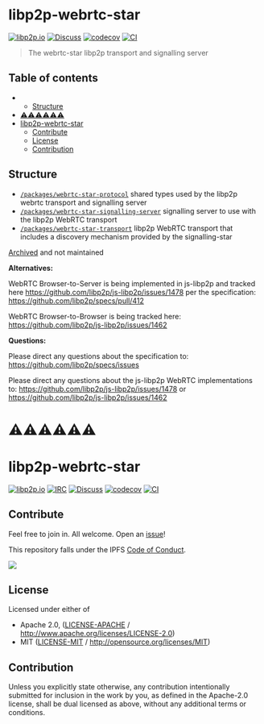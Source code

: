 # libp2p-webrtc-star <!-- omit in toc -->

[![libp2p.io](https://img.shields.io/badge/project-libp2p-yellow.svg?style=flat-square)](http://libp2p.io/)
[![Discuss](https://img.shields.io/discourse/https/discuss.libp2p.io/posts.svg?style=flat-square)](https://discuss.libp2p.io)
[![codecov](https://img.shields.io/codecov/c/github/libp2p/js-libp2p-webrtc-star.svg?style=flat-square)](https://codecov.io/gh/libp2p/js-libp2p-webrtc-star)
[![CI](https://img.shields.io/github/actions/workflow/status/libp2p/js-libp2p-webrtc-star/js-test-and-release.yml?branch=master\&style=flat-square)](https://github.com/libp2p/js-libp2p-webrtc-star/actions/workflows/js-test-and-release.yml?query=branch%3Amaster)

> The webrtc-star libp2p transport and signalling server

## Table of contents <!-- omit in toc -->

- - [Structure](#structure)
- [⚠️⚠️⚠️⚠️⚠️⚠️ <!-- omit in toc -->](#️️️️️️----omit-in-toc---)
- [libp2p-webrtc-star <!-- omit in toc -->](#libp2p-webrtc-star----omit-in-toc---)
  - [Contribute](#contribute)
  - [License](#license)
  - [Contribution](#contribution)

## Structure

- [`/packages/webrtc-star-protocol`](./packages/webrtc-star-protocol) shared types used by the libp2p webrtc transport and signalling server
- [`/packages/webrtc-star-signalling-server`](./packages/webrtc-star-signalling-server) signalling server to use with the libp2p WebRTC transport
- [`/packages/webrtc-star-transport`](./packages/webrtc-star-transport) libp2p WebRTC transport that includes a discovery mechanism provided by the signalling-star

[Archived](https://github.com/libp2p/github-mgmt/pull/80) and not maintained

**Alternatives:**

WebRTC Browser-to-Server is being implemented in js-libp2p and tracked here <https://github.com/libp2p/js-libp2p/issues/1478> per the specification: <https://github.com/libp2p/specs/pull/412>

WebRTC Browser-to-Browser is being tracked here: <https://github.com/libp2p/js-libp2p/issues/1462>

**Questions:**

Please direct any questions about the specification to: <https://github.com/libp2p/specs/issues>

Please direct any questions about the js-libp2p WebRTC implementations to:
<https://github.com/libp2p/js-libp2p/issues/1478> or
<https://github.com/libp2p/js-libp2p/issues/1462>

# ⚠️⚠️⚠️⚠️⚠️⚠️ <!-- omit in toc -->

# libp2p-webrtc-star <!-- omit in toc -->

[![libp2p.io](https://img.shields.io/badge/project-libp2p-yellow.svg?style=flat-square)](http://libp2p.io/)
[![IRC](https://img.shields.io/badge/freenode-%23libp2p-yellow.svg?style=flat-square)](http://webchat.freenode.net/?channels=%23libp2p)
[![Discuss](https://img.shields.io/discourse/https/discuss.libp2p.io/posts.svg?style=flat-square)](https://discuss.libp2p.io)
[![codecov](https://img.shields.io/codecov/c/github/libp2p/js-libp2p-webrtc-star.svg?style=flat-square)](https://codecov.io/gh/libp2p/js-libp2p-webrtc-star)
[![CI](https://img.shields.io/github/workflow/status/libp2p/js-libp2p-interfaces/test%20&%20maybe%20release/master?style=flat-square)](https://github.com/libp2p/js-libp2p-webrtc-star/actions/workflows/js-test-and-release.yml)

## Contribute

Feel free to join in. All welcome. Open an [issue](https://github.com/libp2p/js-interfaces/issues)!

This repository falls under the IPFS [Code of Conduct](https://github.com/ipfs/community/blob/master/code-of-conduct.md).

[![](https://cdn.rawgit.com/jbenet/contribute-ipfs-gif/master/img/contribute.gif)](https://github.com/ipfs/community/blob/master/contributing.md)

## License

Licensed under either of

- Apache 2.0, ([LICENSE-APACHE](LICENSE-APACHE) / <http://www.apache.org/licenses/LICENSE-2.0>)
- MIT ([LICENSE-MIT](LICENSE-MIT) / <http://opensource.org/licenses/MIT>)

## Contribution

Unless you explicitly state otherwise, any contribution intentionally submitted for inclusion in the work by you, as defined in the Apache-2.0 license, shall be dual licensed as above, without any additional terms or conditions.
